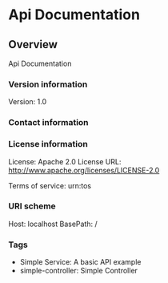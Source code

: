 # Api Documentation

## Overview
Api Documentation

### Version information
Version: 1.0

### Contact information

### License information
License: Apache 2.0
License URL: http://www.apache.org/licenses/LICENSE-2.0

Terms of service: urn:tos

### URI scheme
Host: localhost
BasePath: /

### Tags

* Simple Service: A basic API example
* simple-controller: Simple Controller


